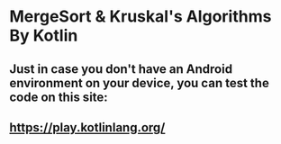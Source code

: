 # MergeSort & Kruskal's Algorithms By Kotlin

## Just in case you don't have an Android environment on your device, you can test the code on this site:

## https://play.kotlinlang.org/
